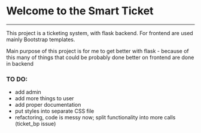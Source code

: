 <h1>Welcome to the Smart Ticket</h1>

<hr>

<p>This project is a ticketing system, with flask backend. For frontend are used mainly Bootstrap templates.</p>
<p>Main purpose of this project is for me to get better with flask - because of this many of things that could be probably done better on frontend are done in backend</p>


<h3>TO DO:</h3>
<ul>
    <li>add admin</li>
    <li>add more things to user</li>
    <li>add proper documentation</li>
    <li>put styles into separate CSS file</li>
    <li>refactoring, code is messy now; split functionality into more calls (ticket_bp issue) </li>
</ul>